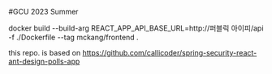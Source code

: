 #GCU 2023 Summer

docker build --build-arg REACT_APP_API_BASE_URL=http://퍼블릭 아이피/api -f ./Dockerfile --tag mckang/frontend .


this repo. is based on
https://github.com/callicoder/spring-security-react-ant-design-polls-app
